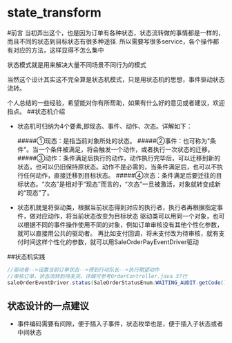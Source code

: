 # state_transform

#前言
当初弄出这个，也是因为订单有各种状态，状态流转做的事情都是一样的，而且不同的状态到目标状态有很多种途径.
所以需要写很多service，各个操作都有对应的方法，这样显得不怎么集中

状态模式就是用来解决大量不同场景不同行为的模式

当然这个设计其实这不完全算是状态机模式，只是用状态机的思想，事件驱动状态流转。

个人总结的一些经验，希望能对你有所帮助，如果有什么好的意见或者建议，欢迎指点。
##状态机介绍

- 状态机可归纳为4个要素,即现态、事件、动作、次态。详解如下：

  #####①现态：是指当前对象所处的状态。
  #####②事件：也可称为"条件"。当一个条件被满足，将会触发一个动作，或者执行一次状态的迁移。
  #####③动作：条件满足后执行的动作，动作执行完毕后，可以迁移到新的状态，也可以仍旧保持原状态。动作不是必需的，当条件满足后，也可以不执行任何动作，直接迁移到目标状态。
  #####④次态：条件满足后要迁往的目标状态。“次态”是相对于“现态”而言的，“次态”一旦被激活，对象就转变成新的“现态”了。

- 状态机就是将驱动类，根据当前状态得到对应的执行者，执行者再根据指定事件，做对应动作，将当前状态改变为目标状态
     驱动类可以用同一个对象，也可以根据不同的事件操作使用不同的对象，例如订单审核没有其他个性化参数，就可以直接用公共的驱动者。
     再比如支付回调，将未支付改为待审核，就有支付时间这样个性化的参数，就可以用SaleOrderPayEventDriver驱动

##状态机实践
```java
//驱动者-->设置当前订单状态-->得到行动队长-->执行期望动作
//审核订单，状态流转到待发货。详细可参考OrderController.java 37行
saleOrderEventDriver.status(SaleOrderStatusEnum.WAITING_AUDIT.getCode()).handle(SaleOrderEventEnum.AUDIT_TO_DELIVER);

```

## 状态设计的一点建议
- 事件编码需要有间隙，便于插入子事件，状态枚举也是，便于插入子状态或者中间状态 

  